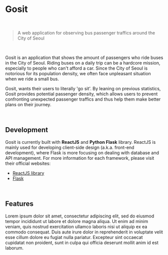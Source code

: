 # Gosit

<br>

> A web application for observing bus passenger traffics around the City of Seoul

<br>

Gosit is an application that shows the amount of passengers who ride buses in the City of Seoul. Riding buses on a daily trip can be a hardcore mission, especially to people who can't afford a car. Since the City of Seoul is notorious for its population density, we often face unpleasant situation when we ride a small bus.

Gosit, wants their users to literally 'go sit'. By leaning on previous statistics, Gosit provides potential passenger density, which allows users to prevent confronting unexpected passenger traffics and thus help them make better plans on their journey.

<br>

## Development

Gosit is currently built with **ReactJS** and **Python Flask** library. ReactJS is mainly used for developing client-side design (a.k.a. front-end development), where Flask is more focusing on dealing with database and API management. For more information for each framework, please visit their official websites:

- [ReactJS library](https://reactjs.org/)
- [Flask](http://flask.pocoo.org/)


<br>

## Features

Lorem ipsum dolor sit amet, consectetur adipiscing elit, sed do eiusmod tempor incididunt ut labore et dolore magna aliqua. Ut enim ad minim veniam, quis nostrud exercitation ullamco laboris nisi ut aliquip ex ea commodo consequat. Duis aute irure dolor in reprehenderit in voluptate velit esse cillum dolore eu fugiat nulla pariatur. Excepteur sint occaecat cupidatat non proident, sunt in culpa qui officia deserunt mollit anim id est laborum.